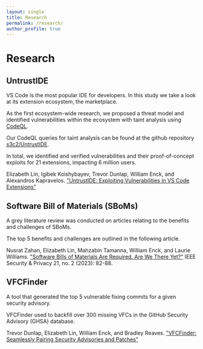 ```yaml
---
layout: single
title: Research
permalink: /research/
author_profile: true
---
```


# Research

## UntrustIDE

VS Code is the most popular IDE for developers. In this study we take a look at its extension ecosystem, the marketplace.

As the first ecosystem-wide research, we proposed a threat model and identified vulnerabilities within the ecosystem with taint analysis using [CodeQL](https://codeql.github.com/).

Our CodeQL queries for taint analysis can be found at the github repository [s3c2/UntrustIDE](https://github.com/s3c2/UntrustIDE).

In total, we identified and verified vulnerabilities and their proof-of-concept exploits for 21 extensions, impacting 6 million users.

Elizabeth Lin, Igibek Koishybayev, Trevor Dunlap, William Enck, and Alexandros Kapravelos.
["UntrustIDE: Exploiting Vulnerabilities in VS Code Extensions"](https://www.ndss-symposium.org/ndss-paper/untrustide-exploiting-weaknesses-in-vs-code-extensions/)

## Software Bill of Materials (SBoMs)

A grey literature review was conducted on articles relating to the benefits and challenges of SBoMs.

The top 5 benefits and challenges are outlined in the following article.

Nusrat Zahan, Elizabeth Lin, Mahzabin Tamanna, William Enck, and Laurie Williams. ["Software Bills of Materials Are Required. Are We There Yet?"](https://ieeexplore.ieee.org/abstract/document/10102604?casa_token=NVD2tRbNNHUAAAAA:vbRR4xuGYuPFZgiUntR7TiZZDW-yY6juXO3XAYDyFKAPEBQ037xjRgYy6BfhP7DUrx5zgQP27g) IEEE Security & Privacy 21, no. 2 (2023): 82-88.


## VFCFinder

A tool that generated the top 5 vulnerable fixing commits for a given security advisory.

VFCFinder used to backfill over 300 missing VFCs in the GitHub Security Advisory (GHSA) database.

Trevor Dunlap, Elizabeth Lin, William Enck, and Bradley Reaves.
["VFCFinder: Seamlessly Pairing Security Advisories and Patches"](https://arxiv.org/abs/2311.01532)





<!-- ## Publications -->
<!-- pub -->
